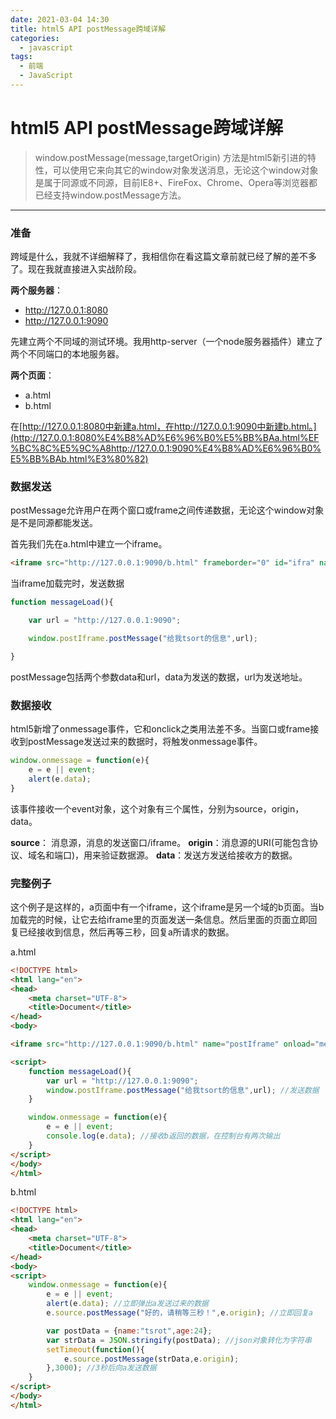 ```yaml
---
date: 2021-03-04 14:30
title: html5 API postMessage跨域详解
categories:
  - javascript
tags:
  - 前端
  - JavaScript
---
```


html5 API postMessage跨域详解
=========================

> window.postMessage(message,targetOrigin) 方法是html5新引进的特性，可以使用它来向其它的window对象发送消息，无论这个window对象是属于同源或不同源，目前IE8+、FireFox、Chrome、Opera等浏览器都已经支持window.postMessage方法。

---

### 准备

跨域是什么，我就不详细解释了，我相信你在看这篇文章前就已经了解的差不多了。现在我就直接进入实战阶段。

**两个服务器**：

* http://127.0.0.1:8080
* http://127.0.0.1:9090

先建立两个不同域的测试环境。我用http-server（一个node服务器插件）建立了两个不同端口的本地服务器。

**两个页面**：

* a.html
* b.html

在[http://127.0.0.1:8080中新建a.html，在http://127.0.0.1:9090中新建b.html。](http://127.0.0.1:8080%E4%B8%AD%E6%96%B0%E5%BB%BAa.html%EF%BC%8C%E5%9C%A8http://127.0.0.1:9090%E4%B8%AD%E6%96%B0%E5%BB%BAb.html%E3%80%82)

### 数据发送

postMessage允许用户在两个窗口或frame之间传递数据，无论这个window对象是不是同源都能发送。

首先我们先在a.html中建立一个iframe。

```html
<iframe src="http://127.0.0.1:9090/b.html" frameborder="0" id="ifra" name="postIframe" onload="messageLoad()"></iframe>
```

当iframe加载完时，发送数据

```js
function messageLoad(){

    var url = "http://127.0.0.1:9090";

    window.postIframe.postMessage("给我tsort的信息",url);

}
```

postMessage包括两个参数data和url，data为发送的数据，url为发送地址。

### 数据接收

html5新增了onmessage事件，它和onclick之类用法差不多。当窗口或frame接收到postMessage发送过来的数据时，将触发onmessage事件。

```js
window.onmessage = function(e){
    e = e || event;
    alert(e.data);
}
```

该事件接收一个event对象，这个对象有三个属性，分别为source，origin，data。

**source**： 消息源，消息的发送窗口/iframe。
**origin**：消息源的URI(可能包含协议、域名和端口)，用来验证数据源。
**data**：发送方发送给接收方的数据。

### 完整例子

这个例子是这样的，a页面中有一个iframe，这个iframe是另一个域的b页面。当b加载完的时候，让它去给iframe里的页面发送一条信息。然后里面的页面立即回复已经接收到信息，然后再等三秒，回复a所请求的数据。

a.html

```html
<!DOCTYPE html>
<html lang="en">
<head>
    <meta charset="UTF-8">
    <title>Document</title>
</head>
<body>

<iframe src="http://127.0.0.1:9090/b.html" name="postIframe" onload="messageLoad()"></iframe>

<script>
    function messageLoad(){
        var url = "http://127.0.0.1:9090";
        window.postIframe.postMessage("给我tsort的信息",url); //发送数据
    }

    window.onmessage = function(e){
        e = e || event;
        console.log(e.data); //接收b返回的数据，在控制台有两次输出
    }
</script>
</body>
</html>
```

b.html

```html
<!DOCTYPE html>
<html lang="en">
<head>
    <meta charset="UTF-8">
    <title>Document</title>
</head>
<body>
<script>
    window.onmessage = function(e){
        e = e || event;
        alert(e.data); //立即弹出a发送过来的数据
        e.source.postMessage("好的，请稍等三秒！",e.origin); //立即回复a

        var postData = {name:"tsrot",age:24};
        var strData = JSON.stringify(postData); //json对象转化为字符串
        setTimeout(function(){
            e.source.postMessage(strData,e.origin);
        },3000); //3秒后向a发送数据
    }
</script>
</body>
</html>
```
